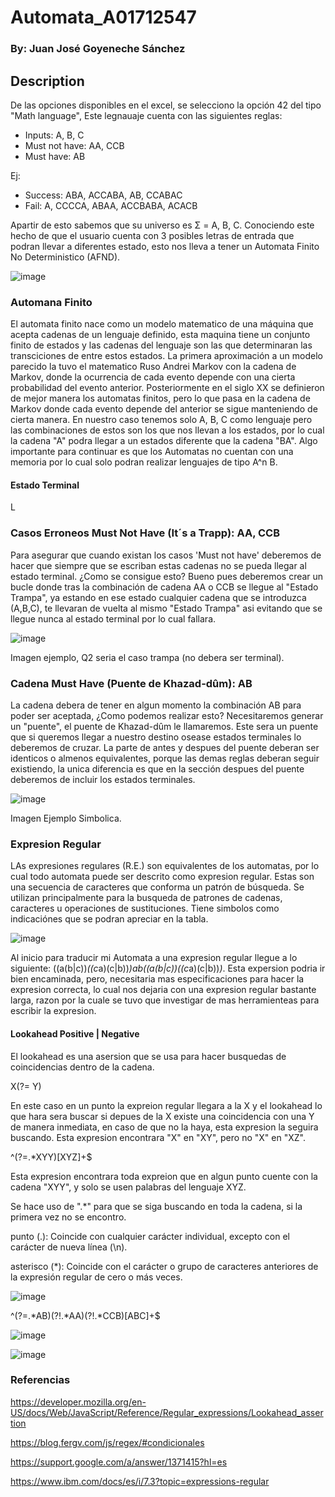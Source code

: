 # Automata_A01712547
### By: Juan José Goyeneche Sánchez
## Description
De las opciones disponibles en el excel, se selecciono la opción 42 del tipo "Math language", Este legnauaje cuenta con las siguientes reglas: 
- Inputs: A, B, C
- Must not have: AA,  CCB
- Must have: AB
  
Ej:
- Success: ABA, ACCABA, AB, CCABAC
- Fail: A, CCCCA, ABAA, ACCBABA, ACACB

Apartir de esto sabemos que su universo es  Σ = A, B, C. Conociendo este hecho de que el usuario cuenta con 3 posibles letras de entrada que podran llevar a diferentes estado, esto nos lleva a tener un Automata Finito No Deterministico (AFND). 

![image](https://github.com/user-attachments/assets/e7eeb49d-f243-41d6-ba11-a4cce002d6ef)

### Automana Finito
El automata finito nace como un modelo matematico de una máquina que acepta cadenas de un lenguaje definido, esta maquina tiene un conjunto finito de estados y las cadenas del lenguaje son las que determinaran las transciciones de entre estos estados. La primera aproximación a un modelo parecido la tuvo el matematico Ruso Andrei Markov con la cadena de Markov, donde la ocurrencia de cada evento depende con una cierta probabilidad del evento anterior. Posteriormente en el siglo XX se definieron de mejor manera los automatas finitos, pero lo que pasa en la cadena de Markov donde cada evento depende del anterior se sigue manteniendo de cierta manera. En nuestro caso tenemos solo A, B, C como lenguaje pero las combinaciones de estos son los que nos llevan a los estados, por lo cual la cadena "A" podra llegar a un estados diferente que la cadena "BA". Algo importante para continuar es que los Automatas no cuentan con una memoria por lo cual solo podran realizar lenguajes de tipo A^n B.

#### Estado Terminal
L

### Casos Erroneos Must Not Have (It´s a Trapp): AA, CCB
Para asegurar que cuando existan los casos 'Must not have' deberemos de hacer que siempre que se escriban estas cadenas no se pueda llegar al estado terminal. ¿Como se consigue esto? Bueno pues deberemos crear un bucle donde tras la combinación de cadena AA o CCB se llegue al "Estado Trampa", ya estando en ese estado cualquier cadena que se introduzca (A,B,C), te llevaran de vuelta al mismo "Estado Trampa" asi evitando que se llegue nunca al estado terminal por lo cual fallara.  

![image](https://github.com/user-attachments/assets/2b4e8ff8-5807-42da-881c-acf0ef1dae74)

Imagen ejemplo, Q2 seria el caso trampa (no debera ser terminal).

### Cadena Must Have (Puente de Khazad-dûm): AB
La cadena debera de tener en algun momento la combinación AB para poder ser aceptada, ¿Como podemos realizar esto? Necesitaremos generar un "puente", el puente de Khazad-dûm le llamaremos. Este sera un puente que si queremos llegar a nuestro destino osease estados terminales lo deberemos de cruzar. La parte de antes y despues del puente deberan ser identicos o almenos equivalentes, porque las demas reglas deberan seguir existiendo, la unica diferencia es que en la sección despues del puente deberemos de incluir los estados terminales.

![image](https://github.com/user-attachments/assets/21873c6e-bee5-4360-a184-ef1ccf0282cc)

Imagen Ejemplo Simbolica.

### Expresion Regular
LAs expresiones regulares (R.E.) son equivalentes de los automatas, por lo cual todo automata puede ser descrito como expresion regular. Estas son una secuencia de caracteres que conforma un patrón de búsqueda. Se utilizan principalmente para la busqueda de patrones de cadenas, caracteres u operaciones de sustituciones. Tiene simbolos como indicaciónes que se podran apreciar en la tabla. 

![image](https://github.com/user-attachments/assets/31f99ed6-b84c-436b-b97f-c959ce0e0ce2)

Al inicio para traducir mi Automata a una expresion regular llegue a lo siguiente: ((a(b|c))*((c*a)(c|b))*)*ab((a(b|c))*((c*a)(c|b))*)*. Esta expersion podria ir bien encaminada, pero, necesitaria mas especificaciones para hacer la expresion correcta, lo cual nos dejaria con una expresion regular bastante larga, razon por la cuale se tuvo que investigar de mas herramienteas para escribir la expresion.

#### Lookahead Positive | Negative
El lookahead es una asersion que se usa para hacer busquedas de coincidencias dentro de la cadena.

X(?= Y)

En este caso en un punto la expreion regular llegara a la X y el lookahead lo que hara sera buscar si depues de la X existe una coincidencia con una Y de manera inmediata, en caso de que no la haya, esta expresion la seguira buscando. Esta expresion encontrara "X" en "XY", pero no "X" en "XZ".

^(?=.*XYY)[XYZ]+$

Esta expresion encontrara toda expreion que en algun punto cuente con la cadena "XYY", y solo se usen palabras del lenguaje XYZ. 

Se hace uso de ".*" para que se siga buscando en toda la cadena, si la primera vez no se encontro.

  punto (.): 
Coincide con cualquier carácter individual, excepto con el carácter de nueva línea (\n).

 asterisco (*): 
Coincide con el carácter o grupo de caracteres anteriores de la expresión regular de cero o más veces.

![image](https://github.com/user-attachments/assets/7b78136d-35cf-4fdd-a8d9-8236e2f91a24)

^(?=.*AB)(?!.*AA)(?!.*CCB)[ABC]+$

![image](https://github.com/user-attachments/assets/f2e31af4-5873-4b05-b251-334291caae94)

![image](https://github.com/user-attachments/assets/8d8aac51-a44f-4bfd-bd56-d390b7e1ed24)


### Referencias
https://developer.mozilla.org/en-US/docs/Web/JavaScript/Reference/Regular_expressions/Lookahead_assertion

https://blog.fergv.com/js/regex/#condicionales

https://support.google.com/a/answer/1371415?hl=es 

https://www.ibm.com/docs/es/i/7.3?topic=expressions-regular

